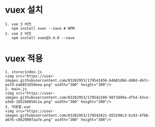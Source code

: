 # vuex 설치
    
    1. vue 3 버전
       npm install vuex --save # NPM
    2. vue 2 버전
       npm install vuex@3.4.0 --save

# vuex 적용
    1. store/index.js
    <img src="https://user-images.githubusercontent.com/83282953/179541656-64b81db6-dd0d-4b7c-aa7d-ea6853d59eea.png" width="300" height="300"/>
    2. main.js
    <img src="https://user-images.githubusercontent.com/83282953/179542289-98f3d99a-4f5d-43ce-a3eb-1052b085dc1a.png" width="300" height="300"/>
    3. 적용할.vue
    <img src="https://user-images.githubusercontent.com/83282953/179542621-d55298c3-bc93-4fb6-a676-c052090faa7e.png" width="300" height="300"/>

